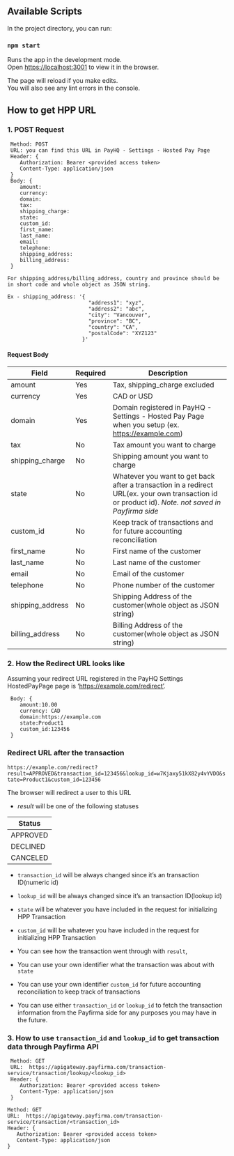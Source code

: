 ## Available Scripts

In the project directory, you can run:

### `npm start`

Runs the app in the development mode.<br />
Open [https://localhost:3001](https://localhost:3001) to view it in the browser.

The page will reload if you make edits.<br />
You will also see any lint errors in the console.

## How to get HPP URL

### 1. POST Request

```
 Method: POST
 URL: you can find this URL in PayHQ - Settings - Hosted Pay Page
 Header: {
    Authorization: Bearer <provided access token>
    Content-Type: application/json
 }
 Body: {
    amount:
    currency:
    domain:
    tax:
    shipping_charge:
    state:
    custom_id:
    first_name:
    last_name:
    email:
    telephone:
    shipping_address:
    billing_address:
 }

For shipping_address/billing_address, country and province should be in short code and whole object as JSON string.

Ex - shipping_address: '{
                          "address1": "xyz",
                          "address2": "abc",
                          "city": "Vancouver",
                          "province": "BC",
                          "country": "CA",
                          "postalCode": "XYZ123"
                        }'

```
#### Request Body
| Field | Required |  Description |
| ----------- | ----------- | ----------- |
| amount | Yes | Tax, shipping_charge excluded |
| currency | Yes | CAD or USD |
| domain | Yes | Domain registered in PayHQ - Settings - Hosted Pay Page when you setup (ex. https://example.com) |
| tax | No | Tax amount you want to charge |
| shipping_charge | No | Shipping amount you want to charge |
| state | No | Whatever you want to get back after a transaction in a redirect URL(ex. your own transaction id or product id). *Note. not saved in Payfirma side* |
| custom_id | No | Keep track of transactions and for future accounting reconciliation |
| first_name | No | First name of the customer |
| last_name | No | Last name of the customer |
| email | No | Email of the customer |
| telephone | No | Phone number of the customer |
| shipping_address | No | Shipping Address of the customer(whole object as JSON string) |
| billing_address | No | Billing Address of the customer(whole object as JSON string) |

### 2. How the Redirect URL looks like

Assuming your redirect URL registered in the PayHQ Settings HostedPayPage page is ‘https://example.com/redirect’.
```
 Body: {
    amount:10.00
    currency: CAD
    domain:https://example.com
    state:Product1
    custom_id:123456
 }
```
### Redirect URL after the transaction
`https://example.com/redirect?result=APPROVED&transaction_id=123456&lookup_id=w7Kjaxy51kX82y4vYVDO&state=Product1&custom_id=123456`

The browser will redirect a user to this URL

- *result* will be one of the following statuses

| Status |
| ----------- | 
| APPROVED | - |
| DECLINED | - |
| CANCELED | - |
 
- `transaction_id` will be always changed since it’s an transaction ID(numeric id)

- `lookup_id` will be always changed since it’s an transaction ID(lookup id)
 
- `state` will be whatever you have included in the request for initializing HPP Transaction

- `custom_id` will be whatever you have included in the request for initializing HPP Transaction

- You can see how the transaction went through with `result`,
- You can use your own identifier what the transaction was about with `state`
- You can use your own identifier `custom_id` for future accounting reconciliation to keep track of transactions 
- You can use either `transaction_id` or `lookup_id` to fetch the transaction information from the Payfirma side for any purposes you may have in the future.

### 3. How to use `transaction_id` and `lookup_id` to get transaction data through Payfirma API
```
 Method: GET
 URL:  https://apigateway.payfirma.com/transaction-service/transaction/lookup/<lookup_id>
 Header: {
    Authorization: Bearer <provided access token>
    Content-Type: application/json
 }
 ```
 ```
 Method: GET
 URL:  https://apigateway.payfirma.com/transaction-service/transaction/<transaction_id>
 Header: {
    Authorization: Bearer <provided access token>
    Content-Type: application/json
 }
 ```
